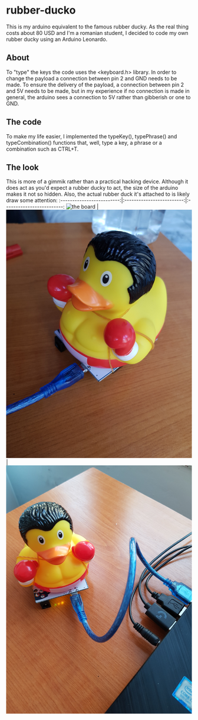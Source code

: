 # rubber-ducko

This is my arduino equivalent to the famous rubber ducky. As the real thing costs about 80 USD and I'm a romanian student, I decided to code my own rubber ducky using an Arduino Leonardo.

## About

To "type" the keys the code uses the <keyboard.h> library. In order to change the payload a connection between pin 2 and GND needs to be made. To ensure the delivery of the payload, a connection between pin 2 and 5V needs to be made, but in my experience if no connection is made in general, the arduino sees a connection to 5V rather than gibberish or one to GND.

## The code

To make my life easier, I implemented the typeKey(), typePhrase() and typeCombination() functions that, well, type a key, a phrase or a combination such as CTRL+T.

## The look

This is more of a gimmik rather than a practical hacking device. Although it does act as you'd expect a rubber ducky to act, the size of the arduino makes it not so hidden. Also, the actual rubber duck it's attached to is likely draw some attention:
:-------------------------:|:-------------------------:|:-------------------------:
![the board](https://github.com/mircea-mihail/rubber-ducko/blob/main/the-arduino.jpg) | ![the duck](https://github.com/mircea-mihail/rubber-ducko/blob/main/the-final-ducko.jpg) | ![the final product](https://github.com/mircea-mihail/rubber-ducko/blob/main/the-ducko-in-action.jpg)



